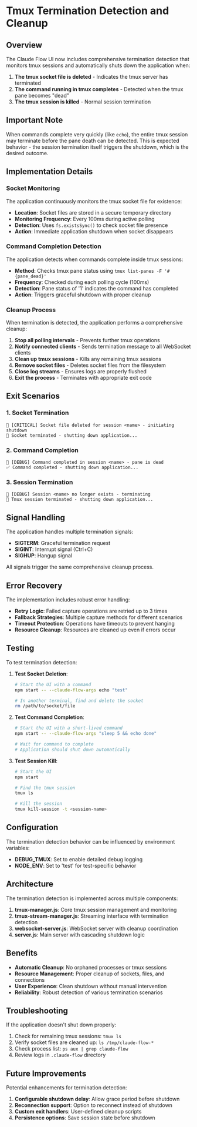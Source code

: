 # Tmux Termination Detection and Cleanup

## Overview

The Claude Flow UI now includes comprehensive termination detection that monitors tmux sessions and automatically shuts down the application when:

1. **The tmux socket file is deleted** - Indicates the tmux server has terminated
2. **The command running in tmux completes** - Detected when the tmux pane becomes "dead"
3. **The tmux session is killed** - Normal session termination

## Important Note

When commands complete very quickly (like `echo`), the entire tmux session may terminate before the pane death can be detected. This is expected behavior - the session termination itself triggers the shutdown, which is the desired outcome.

## Implementation Details

### Socket Monitoring

The application continuously monitors the tmux socket file for existence:

- **Location**: Socket files are stored in a secure temporary directory
- **Monitoring Frequency**: Every 100ms during active polling
- **Detection**: Uses `fs.existsSync()` to check socket file presence
- **Action**: Immediate application shutdown when socket disappears

### Command Completion Detection

The application detects when commands complete inside tmux sessions:

- **Method**: Checks tmux pane status using `tmux list-panes -F '#{pane_dead}'`
- **Frequency**: Checked during each polling cycle (100ms)
- **Detection**: Pane status of '1' indicates the command has completed
- **Action**: Triggers graceful shutdown with proper cleanup

### Cleanup Process

When termination is detected, the application performs a comprehensive cleanup:

1. **Stop all polling intervals** - Prevents further tmux operations
2. **Notify connected clients** - Sends termination message to all WebSocket clients
3. **Clean up tmux sessions** - Kills any remaining tmux sessions
4. **Remove socket files** - Deletes socket files from the filesystem
5. **Close log streams** - Ensures logs are properly flushed
6. **Exit the process** - Terminates with appropriate exit code

## Exit Scenarios

### 1. Socket Termination
```
🔌 [CRITICAL] Socket file deleted for session <name> - initiating shutdown
🛑 Socket terminated - shutting down application...
```

### 2. Command Completion
```
🔌 [DEBUG] Command completed in session <name> - pane is dead
✅ Command completed - shutting down application...
```

### 3. Session Termination
```
🔌 [DEBUG] Session <name> no longer exists - terminating
🛑 Tmux session terminated - shutting down application...
```

## Signal Handling

The application handles multiple termination signals:

- **SIGTERM**: Graceful termination request
- **SIGINT**: Interrupt signal (Ctrl+C)
- **SIGHUP**: Hangup signal

All signals trigger the same comprehensive cleanup process.

## Error Recovery

The implementation includes robust error handling:

- **Retry Logic**: Failed capture operations are retried up to 3 times
- **Fallback Strategies**: Multiple capture methods for different scenarios
- **Timeout Protection**: Operations have timeouts to prevent hanging
- **Resource Cleanup**: Resources are cleaned up even if errors occur

## Testing

To test termination detection:

1. **Test Socket Deletion**:
   ```bash
   # Start the UI with a command
   npm start -- --claude-flow-args echo "test"
   
   # In another terminal, find and delete the socket
   rm /path/to/socket/file
   ```

2. **Test Command Completion**:
   ```bash
   # Start the UI with a short-lived command
   npm start -- --claude-flow-args "sleep 5 && echo done"
   
   # Wait for command to complete
   # Application should shut down automatically
   ```

3. **Test Session Kill**:
   ```bash
   # Start the UI
   npm start
   
   # Find the tmux session
   tmux ls
   
   # Kill the session
   tmux kill-session -t <session-name>
   ```

## Configuration

The termination detection behavior can be influenced by environment variables:

- **DEBUG_TMUX**: Set to enable detailed debug logging
- **NODE_ENV**: Set to 'test' for test-specific behavior

## Architecture

The termination detection is implemented across multiple components:

1. **tmux-manager.js**: Core tmux session management and monitoring
2. **tmux-stream-manager.js**: Streaming interface with termination detection
3. **websocket-server.js**: WebSocket server with cleanup coordination
4. **server.js**: Main server with cascading shutdown logic

## Benefits

- **Automatic Cleanup**: No orphaned processes or tmux sessions
- **Resource Management**: Proper cleanup of sockets, files, and connections
- **User Experience**: Clean shutdown without manual intervention
- **Reliability**: Robust detection of various termination scenarios

## Troubleshooting

If the application doesn't shut down properly:

1. Check for remaining tmux sessions: `tmux ls`
2. Verify socket files are cleaned up: `ls /tmp/claude-flow-*`
3. Check process list: `ps aux | grep claude-flow`
4. Review logs in `.claude-flow` directory

## Future Improvements

Potential enhancements for termination detection:

1. **Configurable shutdown delay**: Allow grace period before shutdown
2. **Reconnection support**: Option to reconnect instead of shutdown
3. **Custom exit handlers**: User-defined cleanup scripts
4. **Persistence options**: Save session state before shutdown